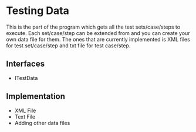 # Testing Data
This is the part of the program which gets all the test sets/case/steps to execute. Each set/case/step can be extended from and you can create your own data file for them. The ones that are currently implemented is XML files for test set/case/step and txt file for test case/step.
## Interfaces
* ITestData
## Implementation
* XML File
* Text File
* Adding other data files